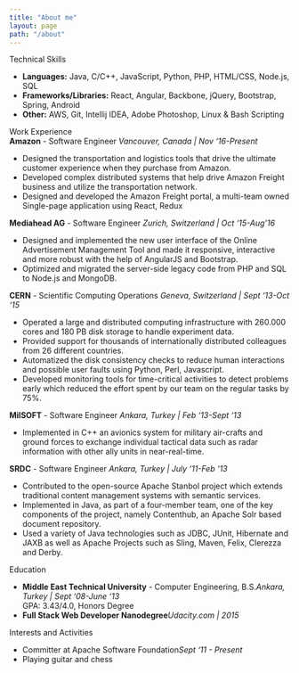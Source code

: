 ```yaml
---
title: "About me"
layout: page
path: "/about"
---
```


<div class="page__resume-section">
    <div class="page__resume-section-header">Technical Skills</div>
    <ul>
        <li><b>Languages:</b>  Java, C/C++, JavaScript, Python, PHP, HTML/CSS, Node.js, SQL</li>
        <li><b>Frameworks/Libraries:</b>  React, Angular, Backbone, jQuery, Bootstrap, Spring, Android</li>
        <li><b>Other:</b>  AWS, Git, Intellij IDEA, Adobe Photoshop, Linux & Bash Scripting</li>
    </ul>
</div>


<div class="page__resume-section">
    <div class="page__resume-section-header">Work Experience</div>
    <div>
        <b>Amazon</b> - Software Engineer
        <i class="float-right">Vancouver, Canada | Nov ‘16-Present</i>
        <ul>
            <li>Designed the transportation and logistics tools that drive the ultimate customer experience when they purchase from Amazon.</li>
            <li>Developed complex distributed systems that help drive Amazon Freight business and utilize the transportation network.</li>
            <li>Designed and developed the Amazon Freight portal, a multi-team owned Single-page application using React, Redux</li>
        </ul>
    </div>
    <div>
        <b>Mediahead AG</b> - Software Engineer
        <i class="float-right">Zurich, Switzerland | Oct ‘15-Aug’16</i>
        <ul>
            <li>Designed and implemented the new user interface of the Online Advertisement Management Tool and made it responsive, interactive and more robust with the help of AngularJS and Bootstrap.</li>
            <li>Optimized and migrated the server-side legacy code from PHP and SQL to Node.js and MongoDB.</li>
        </ul>
    </div>
    <div>
        <b>CERN</b> - Scientific Computing Operations
        <i class="float-right">Geneva, Switzerland | Sept ‘13-Oct ‘15</i>
        <ul>
            <li>Operated a large and distributed computing infrastructure with 260.000 cores and 180 PB disk storage to handle experiment data.</li>
            <li>Provided support for thousands of internationally distributed colleagues from 26 different countries.</li>
            <li>Automatized the disk consistency checks to reduce human interactions and possible user faults using Python, Perl, Javascript.</li>
            <li>Developed monitoring tools for time-critical activities to detect problems early which reduced the effort spent by our team on the regular tasks by 75%.</li>
        </ul>
    </div>
    <div>
        <b>MilSOFT</b> - Software Engineer
        <i class="float-right">Ankara, Turkey | Feb ‘13-Sept ‘13</i>
        <ul>
            <li>Implemented in C++ an avionics system for military air-crafts and ground forces to exchange individual tactical data such as radar information with other ally units in near-real-time.</li>
        </ul>
    </div>
    <div>
        <b>SRDC</b> - Software Engineer
        <i class="float-right">Ankara, Turkey | July ‘11-Feb ‘13</i>
        <ul>
            <li>Contributed to the open-source Apache Stanbol project which extends traditional content management systems with semantic services.</li>
            <li>Implemented in Java, as part of a four-member team, one of the key components of the project, namely Contenthub, an Apache Solr based document repository.</li>
            <li>Used a variety of Java technologies such as JDBC, JUnit, Hibernate and JAXB as well as Apache Projects such as Sling, Maven, Felix, Clerezza and Derby.</li>
        </ul>
    </div>
</div>

<div class="page__resume-section">
    <div class="page__resume-section-header">Education</div>
    <ul>
        <li><b>Middle East Technical University</b> - Computer Engineering, B.S.<i class="float-right">Ankara, Turkey | Sept ‘08-June ‘13</i>
            <br/>GPA: 3.43/4.0, Honors Degree
        </li>
        <li><b>Full Stack Web Developer Nanodegree</b><i class="float-right">Udacity.com | 2015</i></li>
    </ul>
</div>

<div class="page__resume-section">
    <div class="page__resume-section-header">Interests and Activities</div>
    <ul>
        <li>Committer at Apache Software Foundation<i class="float-right">Sept ‘11 - Present</i></li>
        <li>Playing guitar and chess</li>
    </ul>
</div>